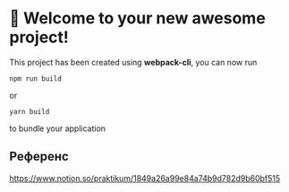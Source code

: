 # 🚀 Welcome to your new awesome project!

This project has been created using **webpack-cli**, you can now run

```
npm run build
```

or

```
yarn build
```

to bundle your application

## Референс
https://www.notion.so/praktikum/1849a26a99e84a74b9d782d9b60bf515